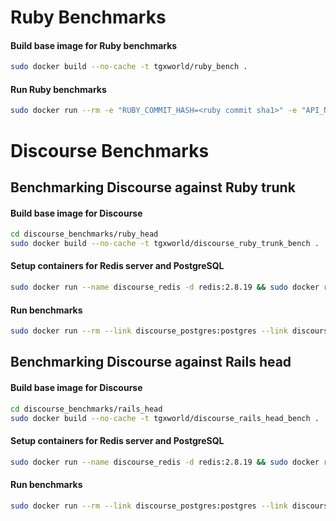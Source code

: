 # Ruby Benchmarks

#### Build base image for Ruby benchmarks
```bash
sudo docker build --no-cache -t tgxworld/ruby_bench .
```

#### Run Ruby benchmarks
```bash
sudo docker run --rm -e "RUBY_COMMIT_HASH=<ruby commit sha1>" -e "API_NAME=<API NAME>" -e "API_PASSWORD=<API PASSWORD>" tgxworld/ruby_bench
```

# Discourse Benchmarks

## Benchmarking Discourse against Ruby trunk

#### Build base image for Discourse
```bash
cd discourse_benchmarks/ruby_head
sudo docker build --no-cache -t tgxworld/discourse_ruby_trunk_bench .
```

#### Setup containers for Redis server and PostgreSQL
```bash
sudo docker run --name discourse_redis -d redis:2.8.19 && sudo docker run --name discourse_postgres -d postgres:9.3.5
```

#### Run benchmarks
```bash
sudo docker run --rm --link discourse_postgres:postgres --link discourse_redis:redis -e "RUBY_COMMIT_HASH=<ruby commit sha1>" -e "API_NAME=<API NAME>" -e "API_PASSWORD=<API PASSWORD>" tgxworld/discourse_ruby_trunk_bench
```

## Benchmarking Discourse against Rails head

#### Build base image for Discourse
```bash
cd discourse_benchmarks/rails_head
sudo docker build --no-cache -t tgxworld/discourse_rails_head_bench .
```

#### Setup containers for Redis server and PostgreSQL
```bash
sudo docker run --name discourse_redis -d redis:2.8.19 && sudo docker run --name discourse_postgres -d postgres:9.3.5
```

#### Run benchmarks
```bash
sudo docker run --rm --link discourse_postgres:postgres --link discourse_redis:redis -e "RAILS_COMMIT_HASH=<rails commit sha1>" -e "API_NAME=<API NAME>" -e "API_PASSWORD=<API PASSWORD>" tgxworld/discourse_rails_head_bench
```
